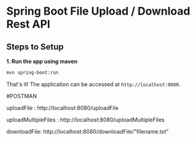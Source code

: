 # Spring Boot File Upload / Download Rest API

## Steps to Setup

**1. Run the app using maven**

```bash
mvn spring-boot:run
```

That's it! The application can be accessed at `http://localhost:8080`.

#POSTMAN

uploadFile : http://localhost:8080/uploadFile


uploadMultipleFiles : http://localhost:8080/uploadMultipleFiles

downloadFile: http://localhost:8080/downloadFile/"filename.txt"